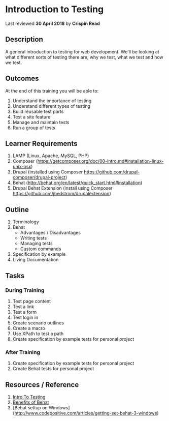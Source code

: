 # Introduction to Testing
Last reviewed **30 April 2018** by **Crispin Read**

## Description
A general introduction to testing for web development. We'll be looking at what different sorts of testing there are, why we test, what we test and how we test. 

## Outcomes

At the end of this training you will be able to:
1. Understand the importance of testing
2. Understand different types of testing
3. Build reusable test parts
4. Test a site feature
5. Manage and maintain tests
6. Run a group of tests

## Learner Requirements

1. LAMP (Linux, Apache, MySQL, PHP)
2. Composer (https://getcomposer.org/doc/00-intro.md#installation-linux-unix-osx)
3. Drupal (installed using Composer https://github.com/drupal-composer/drupal-project)
4. Behat (http://behat.org/en/latest/quick_start.html#installation)
5. Drupal Behat Extension (install using Composer https://github.com/jhedstrom/drupalextension)


## Outline

1. Terminology
2. Behat
    - Advantages / Disadvantages
    - Writing tests
    - Managing tests
    - Custom commands
4. Specification by example
5. Living Documentation


## Tasks

### During Training
1. Test page content
2. Test a link
3. Test a form
4. Test login in
5. Create scenario outlines
6. Create a macro
7. Use XPath to test a path
8. Create specification by example tests for personal project

### After Training
1. Create specification by example tests for personal project
2. Create Behat tests for personal project

## Resources / Reference

1. [Intro To Testing](https://www.icloud.com/keynote/0qRJhiRIHAaF50gH9S1Ap1FnQ#01-Testing)
2. [Benefits of Behat](http://www.codepositive.com/articles/benefits-behat)
3. [Behat settup on Windows] (http://www.codepositive.com/articles/getting-set-behat-3-windows)
